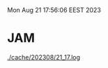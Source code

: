 Mon Aug 21 17:56:06 EEST 2023
# JAM
<a href='./cache/202308/21_17.log'>./cache/202308/21_17.log</a>
